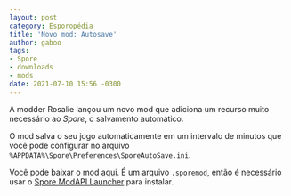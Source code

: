 ```yaml
---
layout: post
category: Esporopédia
title: 'Novo mod: Autosave'
author: gaboo
tags:
- Spore
- downloads
- mods
date: 2021-07-10 15:56 -0300
---
```

A modder Rosalie lançou um novo mod que adiciona um recurso muito necessário ao *Spore*, o salvamento automático.

O mod salva o seu jogo automaticamente em um intervalo de minutos que você pode configurar no arquivo `%APPDATA%\Spore\Preferences\SporeAutoSave.ini`.

Você pode baixar o mod [aqui](https://github.com/Rosalie241/SporeAutoSave/releases/latest/download/SporeAutoSave.sporemod). É um arquivo `.sporemod`, então é necessário usar o [Spore ModAPI Launcher](http://davoonline.com/sporemodder/rob55rod/ModAPI/Public/) para instalar.

